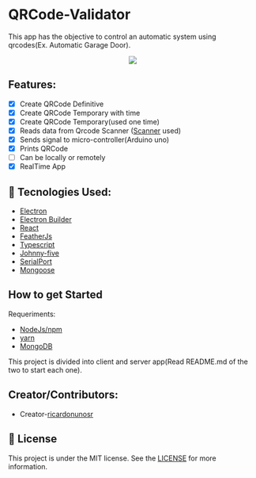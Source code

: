 # QRCode-Validator

This app has the objective to control an automatic system using qrcodes(Ex. Automatic Garage Door).

<p align="center">
  <img src="https://i.imgur.com/OIvKVlv.png" />
</p>

## Features:

- [x] Create QRCode Definitive
- [x] Create QRCode Temporary with time
- [x] Create QRCode Temporary(used one time)
- [x] Reads data from Qrcode Scanner ([Scanner](https://amzn.to/2YpQRWP) used)
- [x] Sends signal to micro-controller(Arduino uno)
- [x] Prints QRCode
- [ ] Can be locally or remotely
- [x] RealTime App

## 🚀 Tecnologies Used:

- [Electron](https://www.electronjs.org/)
- [Electron Builder](https://www.electron.build/)
- [React](https://reactjs.org/)
- [FeatherJs](https://feathersjs.com/)
- [Typescript](https://www.typescriptlang.org/)
- [Johnny-five](http://johnny-five.io/)
- [SerialPort](https://serialport.io/)
- [Mongoose](https://www.mongoose.com/)

## How to get Started

Requeriments:

- [NodeJs/npm](https://nodejs.org/en/)
- [yarn](https://yarnpkg.com/)
- [MongoDB](https://www.mongodb.com/)

This project is divided into client and server app(Read README.md of the two to start each one).

## Creator/Contributors:

- Creator-[ricardonunosr](https://github.com/ricardonunosr)

## 📝 License

This project is under the MIT license. See the [LICENSE](https://github.com/ricardonunosr/qrcode-validator/blob/master/LICENSE) for more information.

